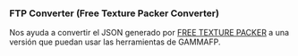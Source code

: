 ### FTP Converter (Free Texture Packer Converter)

Nos ayuda a convertir el JSON generado por [FREE TEXTURE PACKER](http://free-tex-packer.com/) a una versión que puedan usar las herramientas de GAMMAFP.